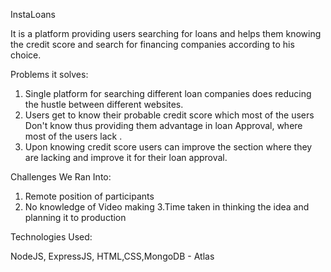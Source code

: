 InstaLoans

It is a platform providing users searching for loans and helps them knowing the credit score and search for financing companies according to his choice.

Problems it solves: 

1. Single platform for searching different loan companies does reducing the hustle between different websites.
2. Users get to know their probable credit score which most of the users Don't know thus providing them advantage in loan Approval, where most of the users lack .
3. Upon knowing credit score users can improve the section where they are lacking and improve it for their loan approval.

Challenges We Ran Into: 

1. Remote position of participants
2. No knowledge of Video making
3.Time taken in thinking the idea and planning it to production 

Technologies Used:

NodeJS, ExpressJS, HTML,CSS,MongoDB - Atlas
